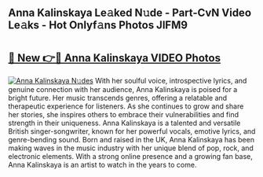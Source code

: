 ## Anna Kalinskaya Le𝚊ked N𝚞de - Part-CvN Video Le𝚊ks - Hot Onlyf𝚊ns Photos JlFM9

# <h2><a href="http://ab46194.deff.icu/?id=Anna+Kalinskaya">🔗 New 👉🔴 Anna Kalinskaya VIDEO Photos</a></h2>

[![Anna Kalinskaya N𝚞des](https://i.imgur.com/rIISA9y.gif)](http://ab46194.deff.icu/?id=Anna+Kalinskaya)
With her soulful voice, introspective lyrics, and genuine connection with her audience, Anna Kalinskaya is poised for a bright future. Her music transcends genres, offering a relatable and therapeutic experience for listeners. As she continues to grow and share her stories, she inspires others to embrace their vulnerabilities and find strength in their uniqueness. Anna Kalinskaya is a talented and versatile British singer-songwriter, known for her powerful vocals, emotive lyrics, and genre-bending sound. Born and raised in the UK, Anna Kalinskaya has been making waves in the music industry with her unique blend of pop, rock, and electronic elements. With a strong online presence and a growing fan base, Anna Kalinskaya is an artist to watch in the years to come.
